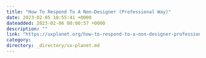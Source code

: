 ```yaml
---
title: "How To Respond To A Non-Designer (Professional Way)"
date: 2023-02-05 10:55:41 +0000
dateadded: 2023-02-06 00:00:57 +0000
description: ""
link: "https://uxplanet.org/how-to-respond-to-a-non-designer-professional-way-bf7c18233edc?source=rss----819cc2aaeee0---4"
category:
directory: _directory/ux-planet.md
---
```

